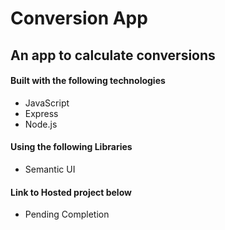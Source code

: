 # Conversion App
## An app to calculate conversions

#### Built with the following technologies
- JavaScript
- Express
- Node.js

#### Using the following Libraries
- Semantic UI

#### Link to Hosted project below
- Pending Completion
